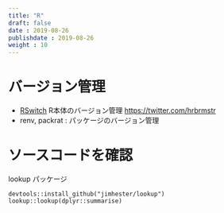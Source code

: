 ```yaml
---
title: "R"
draft: false
date : 2019-08-26
publishdate : 2019-08-26
weight : 10
---
```





# バージョン管理

- [RSwitch](https://rud.is/rswitch/) R本体のバージョン管理 https://twitter.com/hrbrmstr
- renv, packrat : パッケージのバージョン管理


# ソースコードを確認

lookup パッケージ

```
devtools::install_github("jimhester/lookup")
lookup::lookup(dplyr::summarise)
```